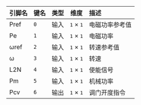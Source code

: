 <!--
DO NOT EDIT THIS FILE DIRECTLY.
This file is generated by tools/comp-docs.js.
All changes will be overwritten by regeneration.
-->

<slot class="model-pins">

| 引脚名 | 键名 | 类型 | 维度 | 描述 |
|:------ |:---- |:----:|:----:|:---- |
| Pref | `0` | 输入 | <samp>1</samp> × <samp>1</samp> | 电磁功率参考值 |
| Pe | `1` | 输入 | <samp>1</samp> × <samp>1</samp> | 电磁功率 |
| ωref | `2` | 输入 | <samp>1</samp> × <samp>1</samp> | 转速参考值 |
| ω | `3` | 输入 | <samp>1</samp> × <samp>1</samp> | 转速 |
| L2N | `4` | 输入 | <samp>1</samp> × <samp>1</samp> | 使能信号 |
| Pm | `5` | 输入 | <samp>1</samp> × <samp>1</samp> | 机械功率 |
| Pcv | `6` | 输出 | <samp>1</samp> × <samp>1</samp> | 调门开度指令 |

</slot>

